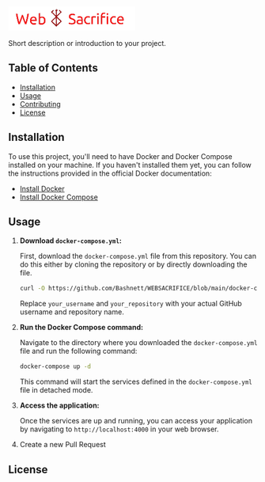 ![Project Image](https://github.com/Bashnett/BASHHH/blob/main/output-onlinepngtools.png)

Short description or introduction to your project.

## Table of Contents

- [Installation](#installation)
- [Usage](#usage)
- [Contributing](#contributing)
- [License](#license)

## Installation

To use this project, you'll need to have Docker and Docker Compose installed on your machine. If you haven't installed them yet, you can follow the instructions provided in the official Docker documentation:

- [Install Docker](https://docs.docker.com/get-docker/)
- [Install Docker Compose](https://docs.docker.com/compose/install/)

## Usage

1. **Download `docker-compose.yml`:**

    First, download the `docker-compose.yml` file from this repository. You can do this either by cloning the repository or by directly downloading the file.

    ```bash
    curl -O https://github.com/Bashnett/WEBSACRIFICE/blob/main/docker-compose.yml
    ```

    Replace `your_username` and `your_repository` with your actual GitHub username and repository name.

2. **Run the Docker Compose command:**

    Navigate to the directory where you downloaded the `docker-compose.yml` file and run the following command:

    ```bash
    docker-compose up -d
    ```

    This command will start the services defined in the `docker-compose.yml` file in detached mode.

3. **Access the application:**

    Once the services are up and running, you can access your application by navigating to `http://localhost:4000` in your web browser.


6. Create a new Pull Request

## License

